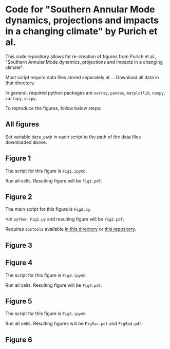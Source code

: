# Code for "Southern Annular Mode dynamics, projections and impacts in a changing climate" by Purich et al.

This code repository allows for re-creation of figures from Purich et al., "Southern Annular Mode dynamics, projections and impacts in a changing climate".

Most script require data files stored separately at ... Download all data in that directory.

In general, required python packages are `xarray`, `pandas`, `matplotlib`, `numpy`, `cartopy`, `scipy`.

To reproduce the figures, follow below steps:

## All figures

Set variable `data_path` in each script to the path of the data files downloaded above.

## Figure 1

The script for this figure is `Fig1.ipynb`.

Run all cells. Resulting figure will be `Fig1.pdf`.

## Figure 2

The main script for this figure is `Fig2.py`. 

run ``python Fig2.py`` and resulting figure will be `Fig2.pdf`.

Requires `aostools` available [in this directory](https://github.com/SAMworkshop2024/aostools) or [this repository](https://github.com/mjucker/aostools).

## Figure 3


## Figure 4

The script for this figure is `Fig4.ipynb`.

Run  all cells. Resulting figure will be `Fig4.pdf`.


## Figure 5

The script for this figure is `Fig5.ipynb`.

Run all cells. Resulting figures will be `Fig5ac.pdf` and `Fig5bd.pdf`.

## Figure 6


